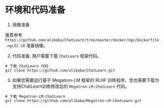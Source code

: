 # 环境和代码准备

1. 镜像准备

推荐参考 `https://github.com/alibaba/ChatLearn/tree/master/docker/ngc/Dockerfile.ngc22.10` 准备镜像。

2. 代码准备: 用户需要下载 `ChatLearn` 框架代码。

```
# 下载 ChatLearn 代码
git clone https://github.com/alibaba/ChatLearn.git
```

3. 如果您需要运行基于 Megatron-LM 框架的 RLHF 训练程序，您也需要下载为支持ChatLearn训练修改后的 `Megatron-LM-ChatLearn` 代码。

```
# 下载 Megatron-LM-ChatLearn
git clone https://github.com/alibaba/Megatron-LM-ChatLearn.git
```